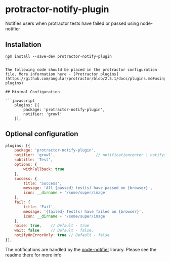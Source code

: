 # protractor-notify-plugin
Notifies users when protractor tests have failed or passed using node-notifier

## Installation

```
npm install --save-dev protractor-notify-plugin
``

The following code should be placed in the protractor configuration file. More information here - [Protractor plugins](https://github.com/angular/protractor/blob/2.5.1/docs/plugins.md#using-plugins)

## Minimal Configuration

```javascript
    plugins: [{
        package: 'protractor-notify-plugin',
        notifier: 'growl'
    }],
```

## Optional configuration

```javascript
plugins: [{
    package: 'protractor-notify-plugin',
    notifier: 'growl',                  // notificationcenter | notifysend | toaster | growl | balloon - default
    subtitle: 'Test',
    options: {
        withFallback: true
    },
    success: {
        title: 'Success',
        message: 'All {passed} test(s) have passed on {browser}',
        icon: __dirname + '/some/super/image'
    },
    fail: {
        title: 'Fail',
        message: '{failed} Test(s) have failed on {browser}',
        icon: __dirname + '/some/super/image'
    },
    noise: true,    // Default - true
    wait: false     // Default - false,
    notifyOnErrorOnly: true // Default - false
}],
```

The notifications are handled by the [node-notifier](https://github.com/mikaelbr/node-notifier) library. Please see the readme there for more info